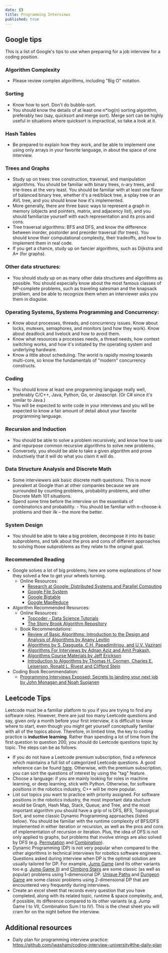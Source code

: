 ```yaml
---
date: {}
title: Programming Interviews
published: true
---
```

## Google tips

This is a list of Google's tips to use when preparing for a job interview for a coding position.

### Algorithm Complexity
- Please review complex algorithms, including "Big O" notation.

### Sorting
- Know how to sort. Don't do bubble-sort.
- You should know the details of at least one n*log(n) sorting algorithm, preferably two (say, quicksort and merge sort). Merge sort can be highly useful in situations where quicksort is impractical, so take a look at it.

### Hash Tables
- Be prepared to explain how they work, and be able to implement one using only arrays in your favorite language, in about the space of one interview.

### Trees and Graphs
- Study up on trees: tree construction, traversal, and manipulation algorithms. You should be familiar with binary trees, n-ary trees, and trie-trees at the very least. You should be familiar with at least one flavor of balanced binary tree, whether it's a red/black tree, a splay tree or an AVL tree, and you should know how it's implemented.
- More generally, there are three basic ways to represent a graph in memory (objects and pointers, matrix, and adjacency list), and you should familiarize yourself with each representation and its pros and cons.
- Tree traversal algorithms: BFS and DFS, and know the difference between inorder, postorder and preorder traversal (for trees). You should know their computational complexity, their tradeoffs, and how to implement them in real code.
- If you get a chance, study up on fancier algorithms, such as Dijkstra and A* (for graphs).

### Other data structures:
- You should study up on as many other data structures and algorithms as possible. You should especially know about the most famous classes of NP-complete problems, such as traveling salesman and the knapsack problem, and be able to recognize them when an interviewer asks you them in disguise.

### Operating Systems, Systems Programming and Concurrency:
- Know about processes, threads, and concurrency issues. Know about locks, mutexes, semaphores, and monitors (and how they work). Know about deadlock and livelock and how to avoid them.
- Know what resources a processes needs, a thread needs, how context switching works, and how it's initiated by the operating system and underlying hardware.
- Know a little about scheduling. The world is rapidly moving towards multi-core, so know the fundamentals of "modern" concurrency constructs.

### Coding
- You should know at least one programming language really well, preferably C/C++, Java, Python, Go, or Javascript. (Or C# since it's similar to Java.)
- You will be expected to write code in your interviews and you will be expected to know a fair amount of detail about your favorite programming language.

### Recursion and Induction
- You should be able to solve a problem recursively, and know how to use and repurpose common recursive algorithms to solve new problems.
- Conversely, you should be able to take a given algorithm and prove inductively that it will do what you claim it will do.

### Data Structure Analysis and Discrete Math
- Some interviewers ask basic discrete math questions. This is more prevalent at Google than at other companies because we are surrounded by counting problems, probability problems, and other Discrete Math 101 situations.
- Spend some time before the interview on the essentials of combinatorics and probability. - You should be familiar with n-choose-k problems and their ilk – the more the better.

### System Design
- You should be able to take a big problem, decompose it into its basic subproblems, and talk about the pros and cons of different approaches to solving those subproblems as they relate to the original goal.

### Recommended Reading
- Google solves a lot of big problems; here are some explanations of how they solved a few to get your wheels turning.
  - Online Resources:
    - [Research at Google: Distributed Systems and Parallel Computing](http://research.google.com/pubs/DistributedSystemsandParallelComputing.html)
    - [Google File System](http://research.google.com/archive/gfs.html)
    - [Google Bigtable](http://research.google.com/archive/bigtable.html)
    - [Google MapReduce](http://research.google.com/archive/mapreduce.html)
- Algorithm Recommended Resources:
  - Online Resources:
    - [Topcoder - Data Science Tutorials](http://www.topcoder.com/tc?module=Static&d1=tutorials&d2=alg_index)
    - [The Stony Brook Algorithm Repository](http://www.cs.sunysb.edu/~algorith/)
  - Book Recommendations:
    - [Review of Basic Algorithms: Introduction to the Design and Analysis of Algorithms by Anany Levitin](https://www.google.com/webhp?hl=en&changed_loc=0#q=review+of+basic+algorithms+introduction+to+the+design+and+analysis+of+algorithms&hl=en&tbm=shop)
    - [Algorithms by S. Dasgupta, C.H. Papadimitriou, and U.V. Vazirani](http://www.cs.berkeley.edu/~vazirani/algorithms.html)
    - [Algorithms For Interviews by Adnan Aziz and Amit Prakash,](http://www.algorithmsforinterviews.com/)
    - [Algorithms Course Materials by Jeff Erickson](http://www.cs.uiuc.edu/~jeffe/teaching/algorithms)
    - [Introduction to Algorithms by Thomas H. Cormen, Charles E. Leiserson, Ronald L. Rivest and Clifford Stein](http://mitpress.mit.edu/catalog/item/default.asp?ttype=2&tid=11866)
- Coding Book Recommendation:
  - [Programming Interviews Exposed; Secrets to landing your next job by John Monagan and Noah Suojanen](https://www.google.com/shopping/product/10904392385806396516?q=types+of+coding+questions+google+asks+programming+interviews+exposed&hl=en&biw=1745&bih=1005&site=webhp&sqi=2&pjf=1&bav=on.2,or.r_cp.&tch=1&ech=1&psi=539KVdiqEIvJsAWTkoBA.1430945767303.7&prds=paur:ClkAsKraXwLuomUnytrmklo3nqBglR3OsF49REA5hOKVeConNTghOhPlBuN07lUczldHXy82BXrpry53lNVyyMXa_ratGQnPKZRz5wGMWqi0YaxcUFWEj1j4WRIZAFPVH70DMoZJ2iytH9uRyKAQX_9d9ry0zw&ei=TYBKVcaOD8WzoQTbwIGQCQ&ved=0CF0QpiswAQ)


## Leetcode Tips

Leetcode must be a familiar platform to you if you are trying to find any software roles. However, there are just too many Leetcode questions and say, given only a month before your first interview, it is difficult to know where to start, even though you might get yourself conceptually familiar with all of the topics above. Therefore, in limtied time, the key to coding practice is **inductive learning**. Rather than spending a lot of time from the first question to question 200, you should do Leetcode questions topic by topic. The steps can be as follows:
- If you do not have a Leetcode premium subscription, find a reference which maintains a full list of categorized Leetcode questions. A good reference can be found [here](https://github.com/wisdompeak/LeetCode). Otherwise, with the premium subscription, you can sort the questions of interest by using the "tag" feature. 
- Choose a language: if you are mainly looking for roles in machine learning, or deep learning, stick with Python. Otherwise, for software positions in the robotics industry, C++ will be more popular. 
- List out topics you want to practice with priority assigned. For software positions in the robotics industry, the most important data stucture would be Graph, Hash Map, Stack, Queue, and Tree, and the most important algorithm you should have a grip of is DFS, BFS, Topological Sort, and some classic Dynamic Programming approaches (listed below). You should be familiar with the runtime complexity of BFS/DFS implemented in either iteration or recursion, as well as the pros and cons of implementation of recursion or iteration. Plus, the idea of DFS is not only applied to graphs, but problems that involve strings are also solved by DFS (e.g. [Permutation](https://leetcode.com/problems/permutations/) and [Combination](https://leetcode.com/problems/combinations/)). 
- Dynamic Programming (DP) is not very popular when compared to the other algorithms in technical interviews for robotics software engineers. Questions asked during interview when DP is the optimal solution are usually tailored for DP. For example, [Jump Game](https://leetcode.com/problems/jump-game/) (and its other variants too e.g. [Jump Game II](https://leetcode.com/problems/jump-game-ii/)) and [Climbing Stairs](https://leetcode.com/problems/climbing-stairs/) are some classic (as well as popular) problems using 1-dimensional DP. [Unique Paths](https://leetcode.com/problems/unique-paths/) and [Dungeon Game](https://leetcode.com/problems/dungeon-game/solution/) are some classic problems using 2-dimensional DP that are encountered very frequently during interviews. 
- Create an excel sheet that records every question that you have completed, along with its related topic, runtime & space complexity, and, if possible, its difference compared to its other variants (e.g. Jump Game I to VII, Combination Sum I to IV). This is the cheat sheet you will cram for on the night before the interview. 


## Additional resources

* Daily plan for programming interview practice: https://github.com/jwasham/coding-interview-university#the-daily-plan
